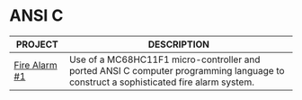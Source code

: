 # ANSI C

| PROJECT | DESCRIPTION |
|------------|-------------|
| [Fire Alarm #1](https://github.com/BroadbentT/Project-FireAlarm1) | Use of a MC68HC11F1 micro-controller and ported ANSI C computer programming language to construct a sophisticated fire alarm system. |
